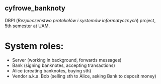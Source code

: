 ## cyfrowe_banknoty

DBPI (*Bezpieczeństwo protokołów i systemów informatycznych*) project, 5th semester at UAM.

# System roles:
- Server (working in background, forwards messages)
- Bank (signing banknotes, accepting transactions)
- Alice (creating banknotes, buying sth)
- Vendor a.k.a. Bob (selling sth to Alice, asking Bank to deposit money)
